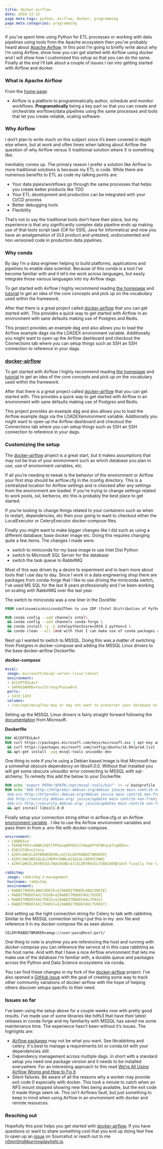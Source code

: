 ```yaml
---
title: docker-airflow
date: 2018-12-22
page.meta.tags: python, airflow, docker, programming
page.meta.categories: programming
---
```


If you’ve spent time using Python for ETL processes or working with data pipelines using tools from the Apache ecosystem
then you’ve probably heard about [Apache Airflow](https://airflow.apache.org/). In this post I’m going to briefly write
about why I’m using Airflow, show how you can get started with Airflow using docker and I will show how I customized
this setup so that you can do the same. Finally at the end I’ll talk about a couple of issues I ran into getting started
with Airflow and docker.

### What is Apache Airflow

From the [home page](https://airflow.apache.org/):

- Airflow is a platform to programmatically author, schedule and monitor workflows.
  **Programatically** being a key part so that you can create and orchestrate worflows/data pipelines using the same
  processes and tools that let you create reliable, scaling software.

### Why Airflow

I don’t plan to write much on this subject since it’s been covered in depth else where, but at work and often times when
talking about Airflow the question of why Airflow versus X traditional solution where X is something like:

inevitably comes up. The primary reason I prefer a solution like Airflow to more traditional solutions is because my ETL
is code. While there are numerous benefits to ETL as code my talking points are:

- Your data pipes/workflows go through the same processes that helps you create better products like TDD
- Your ETL development and production can be integrated with your CI/CD process
- Better debugging tools
- Flexibility

That’s not to say the traditional tools don’t have their place, but my experience is that any significantly complex data
pipeline ends up making use of that tools script task (C# for SSIS, Java for Informatica) and now you have an
amalgamation of GUI product and untested, undocumented and non versioned code in production data pipelines.

### Why conda

By day I’m a data engineer helping to build platforms, applications and pipelines to enable data scientist. Because of
this conda is a tool I’ve become familiar with and it let’s me work across languages, but easily integrate those various
languages into my Airflow dags.

To get started with Airflow I highly recommend reading [the homepage](https://airflow.apache.org/index.html)
and [tutorial](https://airflow.apache.org/tutorial.html) to get an idea of the core concepts and pick up on the
vocabulary used within the framework.

After that there is a great project called [docker-airflow](https://github.com/puckel/docker-airflow) that you can get
started with. This provides a quick way to get started with Airflow in an environment with sane defaults making use of
Postgres and Redis.

This project provides an example dag and also allows you to load the Airflow example dags via the LOADEX environment
variable. Additionally you might want to open up the Airflow dashboard and checkout the Connections tab where you can
setup things such as SSH an SSH connection to reference in your dags.

### [docker-airflow](https://github.com/puckel/docker-airflow)

To get started with Airflow I highly recommend reading [the homepage](https://airflow.apache.org/index.html)
and [tutorial](https://airflow.apache.org/tutorial.html) to get an idea of the core concepts and pick up on the
vocabulary used within the framework.

After that there is a great project called [docker-airflow](https://github.com/puckel/docker-airflow) that you can get
started with. This provides a quick way to get started with Airflow in an environment with sane defaults making use of
Postgres and Redis.

This project provides an example dag and also allows you to load the Airflow example dags via the LOADEXenvironment
variable. Additionally you might want to open up the Airflow dashboard and checkout the Connections tab where you can
setup things such as SSH an SSH connection to reference in your dags.

### Customizing the setup

The [docker-airflow](https://github.com/puckel/docker-airflow) project is a great start, but it makes assumptions that
may not be true of your environment such as which database you plan to use, use of environment variables, etc.

If all you’re needing to tweak is the behavior of the environment or Airflow your first stop should be airflow.cfg in
the /config directory. This is a centralized location for Airflow settings and is checked after any settings from the
environment are loaded. If you're trying to change settings related to work pools, ssl, kerberos, etc this is probably
the best place to get started.

If you’re looking to change things related to your containers such as when to restart, dependencies, etc then your going
to want to checkout either the LocalExecutor or CeleryExecutor docker-compose files.

Finally you might want to make bigger changes like I did such as using a different database, base docker image etc.
Doing this requires changing quite a few items. The changes I made were:

- switch to miniconda for my base image to use Intel Dist Python
- switch to Microsoft SQL Server for the database
- switch the task queue to RabbitMQ

Most of this was driven by a desire to experiment and to learn more about tools that I use day to day. Since I work in a
data engineering shop there are packages from conda-forge that I like to use driving the miniconda switch, I've used MS
SQL for the last 8 years professionally and I've been working on scaling with RabbitMQ over the last year.

The switch to miniconda was a one liner in the Dockfile:

```Dockerfile
FROM continuumio/miniconda3Then to use IDP (Intel Distribution of Python) within the container I added this towards the bottom:

RUN conda config --add channels intel\
 && conda config --add channels conda-forge \
 && conda install -y -q intelpython3core=2019.1 python=3 \
 && conda clean --all \And with that I can make use of conda packages alongside traditional Python packages within my Airflow environment.
```

Next up I wanted to switch to MSSQL. Doing this was a matter of switching from Postgres in docker-compose and adding the
MSSQL Linux drivers to the base docker-airflow Dockerfile.

**docker-compose**

```yaml
mssql:
 image: microsoft/mssql-server-linux:latest
 environment:
 - ACCEPTEULA=Y
 - SAPASSWORD=YourStrong!Passw0rd
 ports:
 - 1433:1433
 volumes:
 - /var/opt/mssqlYou may or may not want to preserver your database volume so keep that in mind.
```

Setting up the MSSQL Linux drivers is fairly straight forward following
the [documentation](https://docs.microsoft.com/en-us/sql/connect/odbc/linux-mac/installing-the-microsoft-odbc-driver-for-sql-server?view=sql-server-2017)
from Microsoft.

**Dockerfile**

```Dockerfile
ENV ACCEPTEULA=Y
RUN curl https://packages.microsoft.com/keys/microsoft.asc | apt-key add - \
 && curl https://packages.microsoft.com/config/ubuntu/16.04/prod.list | tee /etc/apt/sources.list.d/msprod.listRUN apt-get update -yqq \
 && apt-get install -yqq mssql-tools unixodbc-dev
```

One thing to note if you’re using a Debian based image is that Microsoft has a somewhat obscure dependency on
libssl1.0.0. Without that installed you will get some obscure unixodbc error connecting to MSSQL with sql-alchemy. To
remedy this add the below to your Dockerfile.

```Dockerfile
RUN echo 'export PATH="$PATH:/opt/mssql-tools/bin"' >> ~/.bashprofile
RUN echo "deb http://httpredir.debian.org/debian jessie main contrib non-free\
 deb-src http://httpredir.debian.org/debian jessie main contrib non-free\n
 deb http://security.debian.org/ jessie/updates main contrib non-free\
 deb-src http://security.debian.org/ jessie/updates main contrib non-free" >> /etc/apt/sources.list.d/jessie.listRUN apt update \
 && apt install libssl1.0.0
```

Finally setup your connection string either in airflow.cfg or an
Airflow [environment variable](https://airflow.readthedocs.io/en/stable/howto/set-config.html) . I like to use the
Airflow environment variables and pass them in from a .env file with docker-compose.

```yaml
environment:
 - LOADEX=n
 - FERNETKEY=46BKJoQYlPPOexq0OhDZnIlNepKFf87WFwLbfzqDDho=
 - EXECUTOR=Celery
 - AIRFLOWCELERYBROKERURL=${CELERYRABBITBROKER}
 - AIRFLOWCORESQLALCHEMYCONN=${SQLALCHEMYCONN}
 - AIRFLOWCELERYRESULTBACKEND=${CELERYRESULTSBACKEND}And finally the last big change I implemented was the switch to RabbitMQ instead of Redis. Similar to the MSSQL switch this was just an update to the docker-compose file.

rabbitmq:
 image: rabbitmq:3-management
 hostname: rabbitmq
 environment:
 - RABBITMQERLANGCOOKIE=${RABBITMQERLANGCOOKIE}
 - RABBITMQDEFAULTUSER=${RABBITMQDEFAULTUSER}
 - RABBITMQDEFAULTPASS=${RABBITMQDEFAULTPASS}
 - RABBITMQDEFAULTVHOST=${RABBITMQDEFAULTVHOST}
```

And setting up the right connection string for Celery to talk with rabbitmq. Similar to the MSSQL connection string I
put this in my .env file and reference it in my docker-compose file as seen above.

```shell
CELERYRABBITBROKER=amqp://user:pass@host:port/
```

One thing to note is anytime you are referencing the host and running with docker-compose you can reference the service
id in this case rabbitmq as the host name.
And with that I have a nice Airflow environment that lets me make use of the database I’m familiar with, a durable queue
and packages across the Python and Data Science ecosystems via conda.

You can find these changes in my fork of the [docker-airflow](https://github.com/n0mn0m/airflow-docker) project. I’ve
also opened a [GitHub issue](https://github.com/puckel/docker-airflow/issues/289) with the goal of creating some way to
track other community variations of docker-airflow with the hope of helping others discover setups specific to their
need.

### Issues so far

I’ve been using the setup above for a couple weeks now with pretty good results. I’ve made use of some libraries like
hdfs3 that have their latest releases in conda-forge and my familiarity with MSSQL has saved me some maintenance time.
The experience hasn’t been without it’s issues. The highlights are:

- [Airflow packages](https://airflow.apache.org/installation.html#extra-packages) may not be what you want. See
  librabbitmq and celery. It's best to manage a requirements.txt or conda.txt with your dependencies still.
- Dependency management across multiple dags. In short with a standard setup you need one package version and it needs
  to be installed everywhere. For an interesting approach to this
  read [We’re All Using Airflow Wrong and How to Fix It](https://medium.com/bluecore-engineering/were-all-using-airflow-wrong-and-how-to-fix-it-a56f14cb0753)
- Silent failures. Be aware of all the reasons why a worker may provide exit code 0 especially with docker. This took a
  minute to catch when an NFS mount stopped showing new files being available, but the exit code 0 made things seem ok.
  This isn’t Airflows fault, but just something to keep in mind when using Airflow in an environment with docker and
  remote resources.

### Reaching out

Hopefully this post helps you get started with [docker-airflow](https://github.com/puckel/docker-airflow). If you have
questions or want to share something cool that you end up doing feel free to open up
an [issue](https://todo.sr.ht/%7En0mn0m/Airflow-Bugs) on Sourcehut or reach out to
me [n0mn0m@burningdaylight.io](mailto:n0mn0m@burningdaylight.io).
